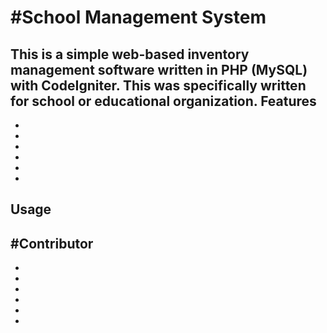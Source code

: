 #School Management System
====================
This is a simple web-based inventory management software written in PHP (MySQL) with CodeIgniter. This was specifically written for school or educational organization. 
Features
-------
- 
- 
- 
- 
-  
- 

Usage
-----



#Contributor
-----

- 
- 
- 
- 
-  
- 
